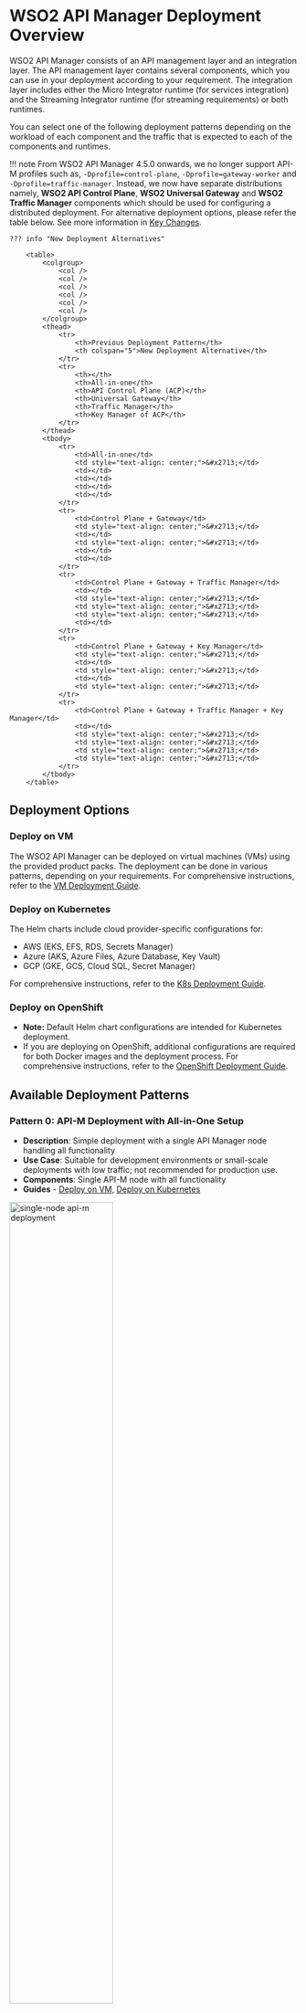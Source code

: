 # WSO2 API Manager Deployment Overview

WSO2 API Manager consists of an API management layer and an integration layer. The API management layer contains several components, which you can use in your deployment according to your requirement. The integration layer includes either the Micro Integrator runtime (for services integration) and the Streaming Integrator runtime (for streaming requirements) or both runtimes.

You can select one of the following deployment patterns depending on the workload of each component and the traffic that is expected to each of the components and runtimes.

!!! note
    From WSO2 API Manager 4.5.0 onwards, we no longer support API-M profiles such as, `-Dprofile=control-plane`, `-Dprofile=gateway-worker` and `-Dprofile=traffic-manager`. Instead, we now have separate distributions namely, **WSO2 API Control Plane**, **WSO2 Universal Gateway** and **WSO2 Traffic Manager** components which should be used for configuring a distributed deployment. For alternative deployment options, please refer the table below. See more information in [Key Changes]({{base_path}}/get-started/about-this-release/#key-changes).

    ??? info "New Deployment Alternatives"

        <table>
            <colgroup>
                <col />
                <col />
                <col />
                <col />
                <col />
                <col />
            </colgroup>
            <thead>
                <tr>
                    <th>Previous Deployment Pattern</th>
                    <th colspan="5">New Deployment Alternative</th>
                </tr>
                <tr>
                    <th></th>
                    <th>All-in-one</th>
                    <th>API Control Plane (ACP)</th>
                    <th>Universal Gateway</th>
                    <th>Traffic Manager</th>
                    <th>Key Manager of ACP</th>
                </tr>
            </thead>
            <tbody>
                <tr>
                    <td>All-in-one</td>
                    <td style="text-align: center;">&#x2713;</td>
                    <td></td>
                    <td></td>
                    <td></td>
                    <td></td>
                </tr>
                <tr>
                    <td>Control Plane + Gateway</td>
                    <td style="text-align: center;">&#x2713;</td>
                    <td></td>
                    <td style="text-align: center;">&#x2713;</td>
                    <td></td>
                    <td></td>
                </tr>
                <tr>
                    <td>Control Plane + Gateway + Traffic Manager</td>
                    <td></td>
                    <td style="text-align: center;">&#x2713;</td>
                    <td style="text-align: center;">&#x2713;</td>
                    <td style="text-align: center;">&#x2713;</td>
                    <td></td>
                </tr>
                <tr>
                    <td>Control Plane + Gateway + Key Manager</td>
                    <td style="text-align: center;">&#x2713;</td>
                    <td></td>
                    <td style="text-align: center;">&#x2713;</td>
                    <td></td>
                    <td style="text-align: center;">&#x2713;</td>
                </tr>
                <tr>
                    <td>Control Plane + Gateway + Traffic Manager + Key Manager</td>
                    <td></td>
                    <td style="text-align: center;">&#x2713;</td>
                    <td style="text-align: center;">&#x2713;</td>
                    <td style="text-align: center;">&#x2713;</td>
                    <td style="text-align: center;">&#x2713;</td>
                </tr>
            </tbody>
        </table>

## Deployment Options

### Deploy on VM

The WSO2 API Manager can be deployed on virtual machines (VMs) using the provided product packs. The deployment can be done in various patterns, depending on your requirements.
For comprehensive instructions, refer to the [VM Deployment Guide](../setup/single-node/deployment-overview.md).

### Deploy on Kubernetes

The Helm charts include cloud provider-specific configurations for:

- AWS (EKS, EFS, RDS, Secrets Manager)
- Azure (AKS, Azure Files, Azure Database, Key Vault)
- GCP (GKE, GCS, Cloud SQL, Secret Manager)

For comprehensive instructions, refer to the [K8s Deployment Guide](../setup/kubernetes-deployment/kubernetes/kubernetes-overview.md).

### Deploy on OpenShift

- **Note:** Default Helm chart configurations are intended for Kubernetes deployment.  
- If you are deploying on OpenShift, additional configurations are required for both Docker images and the deployment process. For comprehensive instructions, refer to the [OpenShift Deployment Guide](../setup/kubernetes-deployment/openshift/openshift-deployment-overview.md).

## Available Deployment Patterns

### Pattern 0: API-M Deployment with All-in-One Setup
- **Description**: Simple deployment with a single API Manager node handling all functionality
- **Use Case**: Suitable for development environments or small-scale deployments with low traffic; not recommended for production use.
- **Components**: Single API-M node with all functionality
- **Guides** - [Deploy on VM](../setup/single-node/configuring-a-single-node.md), [Deploy on Kubernetes](../setup/kubernetes-deployment/kubernetes/am-pattern-0-all-in-one.md)

<a href="{{base_path}}/assets/img/setup-and-install/single-node-apim-deployment.png"><img src="{{base_path}}/assets/img/setup-and-install/single-node-apim-deployment.png" alt="single-node api-m deployment" width="60%"></a>

### Pattern 1: API-M Deployment with All-in-One HA Setup
- **Description**: High availability deployment with multiple API Manager nodes in active-active configuration
- **Use Case**: Production environments requiring high availability but with moderate traffic
- **Components**: Multiple API-M nodes with all functionality in each node
- **Guides** - [Deploy on VM](../setup/single-node/configuring-an-active-active-deployment.md), [Deploy on Kubernetes](../setup/kubernetes-deployment/kubernetes/am-pattern-1-all-in-one-ha.md)

<a href="{{base_path}}/assets/img/setup-and-install/active-active-apim-deployment.png"><img src="{{base_path}}/assets/img/setup-and-install/active-active-apim-deployment.png" alt="active-active api-m deployment" width="60%"></a>

### Pattern 2: API-M Deployment with Simple Scalable Setup
- **Description**: Deployment with separate gateway nodes and a control plane
- **Use Case**: Environments with higher API traffic needing gateway scalability
- **Components**: All-in-one, Universal Gateways
- **Guides** - [Deploy on Kubernetes](../setup/kubernetes-deployment/kubernetes/am-pattern-2-all-in-one-gw.md)

<a href="{{base_path}}/assets/img/setup-and-install/deployment-cp-gw.png"><img src="{{base_path}}/assets/img/setup-and-install/deployment-cp-gw.png" alt="simple scalable api-m deployment" width="60%"></a>

### Pattern 3: Distributed API-M Deployment with Gateway and Traffic Manager Separated from the Control Plane *(Recommended)*
- **Description**: Distributed deployment with separate API Control Plane, Traffic Manager, and Gateway components
- **Use Case**: Production environments with high traffic needing component-level scalability
- **Components**: API Control Plane (ACP), Traffic Manager (TM), Universal Gateway (GW)
- **Guides** - [Deploy on VM](../setup/distributed-deployment/deploying-wso2-api-m-in-a-distributed-setup.md), [Deploy on Kubernetes](../setup/kubernetes-deployment/kubernetes/am-pattern-3-acp-tm-gw.md)

<a href="{{base_path}}/assets/img/setup-and-install/distributed-deployment-tm.png"><img src="{{base_path}}/assets/img/setup-and-install/distributed-deployment-tm.png" alt="simple scalable api-m deployment" width="60%"></a>

### Pattern 4: API-M Deployment with Fully Distributed Setup
- **Description**: Fully distributed deployment with separate Key Manager component
- **Use Case**: Large-scale production environments with complex security requirements
- **Components**: API Control Plane (ACP), Traffic Manager (TM), Universal Gateway (GW), Key Manager (KM)
- **Guides** - [Deploy on VM](../setup/distributed-deployment/deploying-wso2-api-m-in-a-distributed-setup-with-km-separated.md), [Deploy on Kubernetes](../setup/kubernetes-deployment/kubernetes/am-pattern-4-acp-tm-gw-km.md)

<a href="{{base_path}}/assets/img/setup-and-install/distributed-deployment-km.png"><img src="{{base_path}}/assets/img/setup-and-install/distributed-deployment-km.png" alt="fully distributed deployment" width="60%"></a>

### Pattern 5: API-M Deployment with Simple Scalable Setup with Key Manager Separated
- **Description**: Deployment with separate Gateway and Key Manager components
- **Use Case**: Environments focusing on API security with dedicated Key Manager component
- **Components**: All-in-one, Universal Gateway, Key Manager
- **Guides** - [Deploy on Kubernetes](../setup/kubernetes-deployment/kubernetes/am-pattern-5-all-in-one-gw-km.md)

<a href="{{base_path}}/assets/img/setup-and-install/deployment-cp-gw-km.png"><img src="{{base_path}}/assets/img/setup-and-install/deployment-cp-gw-km.png" alt="Simple Scalable Deployment with Key Manager Seperation" width="60%"></a>
